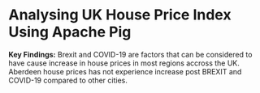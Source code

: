 # Analysing UK House Price Index Using Apache Pig

**Key Findings:** Brexit and COVID-19 are factors that can be considered to have cause increase in house prices in most regions accross the UK. Aberdeen house prices has not experience increase post BREXIT and COVID-19 compared to other cities.
